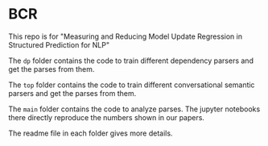 # BCR
This repo is for "Measuring and Reducing Model Update Regression in Structured Prediction for NLP"


The `dp` folder contains the code to train different dependency parsers and get the parses from them.

The `top` folder contains the code to train different conversational semantic parsers and get the parses from them.

The `main` folder contains the code to analyze parses. The jupyter notebooks there directly reproduce the numbers shown in our papers.

The readme file in each folder gives more details.
